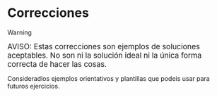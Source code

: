 # Correcciones

> [!Warning]
> <big>AVISO: Estas correcciones son ejemplos de soluciones aceptables. No son ni la solución ideal ni la única forma correcta de hacer las cosas.</big>
>
> Consideradlos ejemplos orientativos y plantillas que podeis usar para futuros ejercicios.